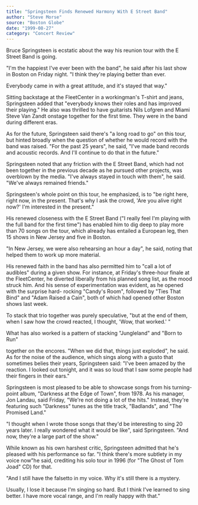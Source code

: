 ```yaml
---
title: "Springsteen Finds Renewed Harmony With E Street Band"
author: "Steve Morse"
source: "Boston Globe"
date: "1999-08-27"
category: "Concert Review"
---
```


Bruce Springsteen is ecstatic about the way his reunion tour with the E Street Band is going.

"I'm the happiest I've ever been with the band", he said after his last show in Boston on Friday night. "I think they're playing better than ever.

Everybody came in with a great attitude, and it's stayed that way."

Sitting backstage at the FleetCenter in a workingman's T-shirt and jeans, Springsteen added that "everybody knows their roles and has improved their playing." He also was thrilled to have guitarists Nils Lofgren and Miami Steve Van Zandt onstage together for the first time. They were in the band during different eras.

As for the future, Springsteen said there's "a long road to go" on this tour, but hinted broadly when the question of whether he would record with the band was raised. "For the past 25 years", he said, "I've made band records and acoustic records. And I'll continue to do that in the future."

Springsteen noted that any friction with the E Street Band, which had not been together in the previous decade as he pursued other projects, was overblown by the media. "I've always stayed in touch with them", he said. "We've always remained friends."

Springsteen's whole point on this tour, he emphasized, is to "be right here, right now, in the present. That's why I ask the crowd, 'Are you alive right now?' I'm interested in the present."

His renewed closeness with the E Street Band ("I really feel I'm playing with the full band for the first time") has enabled him to dig deep to play more than 70 songs on the tour, which already has entailed a European leg, then 15 shows in New Jersey and five in Boston.

"In New Jersey, we were also rehearsing an hour a day", he said, noting that helped them to work up more material.

His renewed faith in the band has also permitted him to "call a lot of audibles" during a given show. For instance, at Friday's three-hour finale at the FleetCenter, he diverted liberally from his planned song list, as the mood struck him. And his sense of experimentation was evident, as he opened with the surprise hard- rocking "Candy's Room", followed by "Ties That Bind" and "Adam Raised a Cain", both of which had opened other Boston shows last week.

To stack that trio together was purely speculative, "but at the end of them, when I saw how the crowd reacted, I thought, 'Wow, that worked.' "

What has also worked is a pattern of stacking "Jungleland" and "Born to Run"

together on the encores. "When we did that, things just exploded", he said. As for the noise of the audience, which sings along with a gusto that sometimes belies their years, Springsteen said: "I've been amazed by the reaction. I looked out tonight, and it was so loud that I saw some people had their fingers in their ears."

Springsteen is most pleased to be able to showcase songs from his turning- point album, "Darkness at the Edge of Town", from 1978. As his manager, Jon Landau, said Friday, "We're not doing a lot of the hits." Instead, they're featuring such "Darkness" tunes as the title track, "Badlands", and "The Promised Land."

"I thought when I wrote those songs that they'd be interesting to sing 20 years later. I really wondered what it would be like", said Springsteen. "And now, they're a large part of the show."

While known as his own harshest critic, Springsteen admitted that he's pleased with his performance so far. "I think there's more subtlety in my voice now"he said, crediting his solo tour in 1996 (for "The Ghost of Tom Joad" CD) for that.

"And I still have the falsetto in my voice. Why it's still there is a mystery.

Usually, I lose it because I'm singing so hard. But I think I've learned to sing better. I have more vocal range, and I'm really happy with that."
